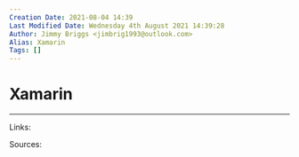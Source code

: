 ```yaml
---
Creation Date: 2021-08-04 14:39
Last Modified Date: Wednesday 4th August 2021 14:39:28
Author: Jimmy Briggs <jimbrig1993@outlook.com>
Alias: Xamarin
Tags: []
---
```


# Xamarin

***

Links: 

Sources:

